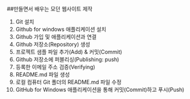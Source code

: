 ##만들면서 배우는 모던 웹사이트 제작

1. Git 설치
2. Github for windows 애플리케이션 설치
3. Github 가입 및 애플리케이션과 연결
4. Github 저장소(Repository) 생성
5. 프로젝트 샘플 파일 추가(Add) & 커밋(Commit)
6. Github 저장소에 퍼블리싱(Publishing: push)
7. 등록한 이메일 주소 검증(Verifying)
8. README.md 파일 생성
9. 로컬 컴퓨터 Git 폴더의 README.md 파일 수정
10. GitHub for Windows 애플리케이션을 통해 커밋(Commit)하고 푸시(Push)
